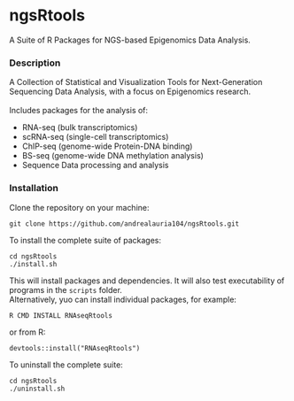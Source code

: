 # ngsRtools
A Suite of R Packages for NGS-based Epigenomics Data Analysis.

### Description
A Collection of Statistical and Visualization Tools for Next-Generation Sequencing Data Analysis, with a focus on Epigenomics research.<br/> 
<br/>
Includes packages for the analysis of:<br/>

- RNA-seq (bulk transcriptomics)<br/>
- scRNA-seq (single-cell transcriptomics)<br/>
- ChIP-seq (genome-wide Protein-DNA binding)<br/>
- BS-seq (genome-wide DNA methylation analysis)<br/>
- Sequence Data processing and analysis<br/>

### Installation
Clone the repository on your machine:
```
git clone https://github.com/andrealauria104/ngsRtools.git
```
To install the complete suite of packages:
```
cd ngsRtools
./install.sh
```
This will install packages and dependencies. It will also test executability of programs in the `scripts` folder.<br/>
Alternatively, yuo can install individual packages, for example:
```
R CMD INSTALL RNAseqRtools
```
or from R:
```
devtools::install("RNAseqRtools")
```
To uninstall the complete suite:
```
cd ngsRtools
./uninstall.sh
```
